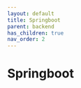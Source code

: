 ```yaml
---
layout: default
title: Springboot
parent: backend
has_children: true
nav_order: 2
---
```


# Springboot
